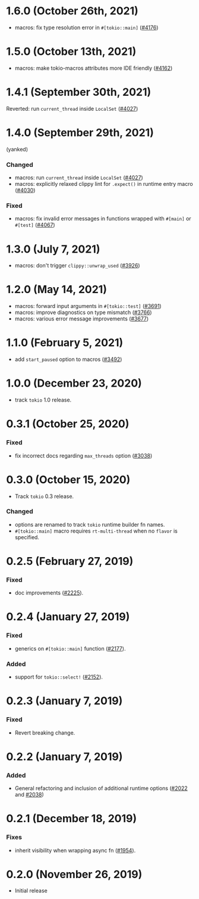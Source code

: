 # 1.6.0 (October 26th, 2021)

- macros: fix type resolution error in `#[tokio::main]` ([#4176])

[#4176]: https://github.com/tokio-rs/tokio/pull/4176

# 1.5.0 (October 13th, 2021)

- macros: make tokio-macros attributes more IDE friendly ([#4162])

[#4162]: https://github.com/tokio-rs/tokio/pull/4162

# 1.4.1 (September 30th, 2021)

Reverted: run `current_thread` inside `LocalSet` ([#4027])

# 1.4.0 (September 29th, 2021)

(yanked)

### Changed

- macros: run `current_thread` inside `LocalSet` ([#4027])
- macros: explicitly relaxed clippy lint for `.expect()` in runtime entry macro ([#4030])

### Fixed

- macros: fix invalid error messages in functions wrapped with `#[main]` or `#[test]` ([#4067])

[#4027]: https://github.com/tokio-rs/tokio/pull/4027
[#4030]: https://github.com/tokio-rs/tokio/pull/4030
[#4067]: https://github.com/tokio-rs/tokio/pull/4067

# 1.3.0 (July 7, 2021)

- macros: don't trigger `clippy::unwrap_used` ([#3926])

[#3926]: https://github.com/tokio-rs/tokio/pull/3926

# 1.2.0 (May 14, 2021)

- macros: forward input arguments in `#[tokio::test]` ([#3691])
- macros: improve diagnostics on type mismatch ([#3766])
- macros: various error message improvements ([#3677])

[#3677]: https://github.com/tokio-rs/tokio/pull/3677
[#3691]: https://github.com/tokio-rs/tokio/pull/3691
[#3766]: https://github.com/tokio-rs/tokio/pull/3766

# 1.1.0 (February 5, 2021)

- add `start_paused` option to macros ([#3492])

# 1.0.0 (December 23, 2020)

- track `tokio` 1.0 release.

# 0.3.1 (October 25, 2020)

### Fixed

- fix incorrect docs regarding `max_threads` option ([#3038])

# 0.3.0 (October 15, 2020)

- Track `tokio` 0.3 release.

### Changed
- options are renamed to track `tokio` runtime builder fn names.
- `#[tokio::main]` macro requires `rt-multi-thread` when no `flavor` is specified.

# 0.2.5 (February 27, 2019)

### Fixed
- doc improvements ([#2225]).

# 0.2.4 (January 27, 2019)

### Fixed
- generics on `#[tokio::main]` function ([#2177]).

### Added
- support for `tokio::select!` ([#2152]).

# 0.2.3 (January 7, 2019)

### Fixed
- Revert breaking change.

# 0.2.2 (January 7, 2019)

### Added
- General refactoring and inclusion of additional runtime options ([#2022] and [#2038])

# 0.2.1 (December 18, 2019)

### Fixes
- inherit visibility when wrapping async fn ([#1954]).

# 0.2.0 (November 26, 2019)

- Initial release

[#1954]: https://github.com/tokio-rs/tokio/pull/1954
[#2022]: https://github.com/tokio-rs/tokio/pull/2022
[#2038]: https://github.com/tokio-rs/tokio/pull/2038
[#2152]: https://github.com/tokio-rs/tokio/pull/2152
[#2177]: https://github.com/tokio-rs/tokio/pull/2177
[#2225]: https://github.com/tokio-rs/tokio/pull/2225
[#3038]: https://github.com/tokio-rs/tokio/pull/3038
[#3492]: https://github.com/tokio-rs/tokio/pull/3492
